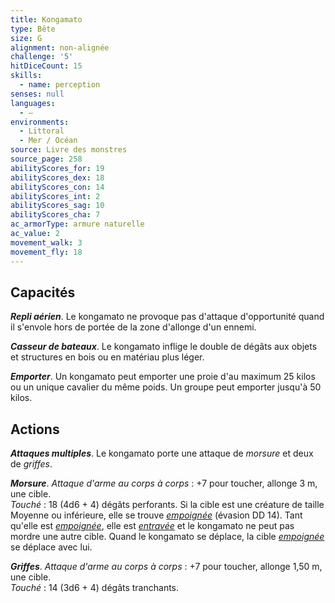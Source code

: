 ```yaml
---
title: Kongamato
type: Bête
size: G
alignment: non-alignée
challenge: '5'
hitDiceCount: 15
skills:
  - name: perception
senses: null
languages:
  - —
environments:
  - Littoral
  - Mer / Océan
source: Livre des monstres
source_page: 258
abilityScores_for: 19
abilityScores_dex: 18
abilityScores_con: 14
abilityScores_int: 2
abilityScores_sag: 10
abilityScores_cha: 7
ac_armorType: armure naturelle
ac_value: 2
movement_walk: 3
movement_fly: 18
---
```

## Capacités
_**Repli aérien**_. Le kongamato ne provoque pas d'attaque d'opportunité quand il s'envole hors de portée de la zone d'allonge d'un ennemi.

_**Casseur de bateaux**_. Le kongamato inflige le double de dégâts aux objets et structures en bois ou en matériau plus léger.

_**Emporter**_. Un kongamato peut emporter une proie d'au maximum 25 kilos ou un unique cavalier du même poids. Un groupe peut emporter jusqu'à 50 kilos.

## Actions
_**Attaques multiples**_. Le kongamato porte une attaque de _morsure_ et deux de _griffes_.

_**Morsure**_. _Attaque d'arme au corps à corps_ : +7 pour toucher, allonge 3 m, une cible.  
_Touché_ : 18 (4d6 + 4) dégâts perforants. Si la cible est une créature de taille Moyenne ou inférieure, elle se trouve [_empoignée_](/gerer-la-sante-du-personnage/#empoigne) (évasion DD 14). Tant qu'elle est [_empoignée_](/gerer-la-sante-du-personnage/#empoigne), elle est [_entravée_](/gerer-la-sante-du-personnage/#entrave) et le kongamato ne peut pas mordre une autre cible. Quand le kongamato se déplace, la cible [_empoignée_](/gerer-la-sante-du-personnage/#empoigne) se déplace avec lui.

_**Griffes**_. _Attaque d'arme au corps à corps_ : +7 pour toucher, allonge 1,50 m, une cible.  
_Touché_ : 14 (3d6 + 4) dégâts tranchants.
